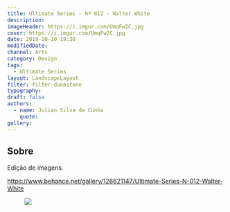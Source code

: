 ```yaml
---
title: Ultimate Series - Nº 012 - Walter White
description:
imageHeader: https://i.imgur.com/UmqFw2C.jpg
cover: https://i.imgur.com/UmqFw2C.jpg
date: 2019-10-10 19:30
modifiedDate:
channel: Arts
category: Design
tags:
  - Ultimate Series
layout: LandscapeLayout
filter: filter-dunastone
typography:
draft: false
authors:
  - name: Julian Silva da Cunha
    quote:
gallery:
---
```


## Sobre

Edição de imagens.

https://www.behance.net/gallery/126621147/Ultimate-Series-N-012-Walter-White

<figure>
<img src="https://i.imgur.com/UmqFw2C.jpg" className="max-w-none mx-auto block"/>
</figure>
